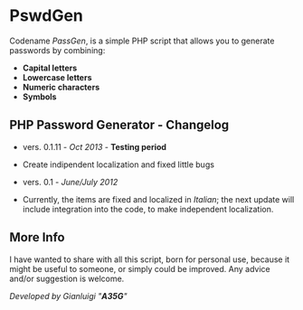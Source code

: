 PswdGen
=======

Codename *PassGen*, is a simple PHP script that allows you to generate passwords by combining:

* **Capital letters**
* **Lowercase letters**
* **Numeric characters**
* **Symbols**

PHP Password Generator - Changelog
----------------------------------

* vers. 0.1.11 - *Oct 2013* - __Testing period__
* Create indipendent localization and fixed little bugs

* vers. 0.1 - *June/July 2012*
* Currently, the items are fixed and localized in *Italian*; the next update will include integration into the code, to make independent localization.

More Info
---------

I have wanted to share with all this script, born for personal use, because it might be useful to someone, or simply could be improved.
Any advice and/or suggestion is welcome.

*Developed by Gianluigi "__A35G__"*